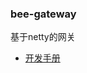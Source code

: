 ### bee-gateway

基于netty的网关

* [开发手册](https://github.com/xhrg-product/bee/blob/main/docs/%E5%BC%80%E5%8F%91%E6%89%8B%E5%86%8C.md)